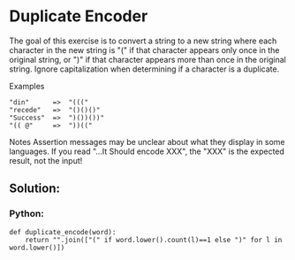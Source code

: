 # Duplicate Encoder

The goal of this exercise is to convert a string to a new string where each character in the new string is "(" if that character appears only once in the original string, or ")" if that character appears more than once in the original string. Ignore capitalization when determining if a character is a duplicate.

Examples
```
"din"      =>  "((("
"recede"   =>  "()()()"
"Success"  =>  ")())())"
"(( @"     =>  "))((" 
```
Notes
Assertion messages may be unclear about what they display in some languages. If you read "...It Should encode XXX", the "XXX" is the expected result, not the input!

## Solution: 
### Python: 

```
def duplicate_encode(word):
    return "".join(["(" if word.lower().count(l)==1 else ")" for l in word.lower()])

```